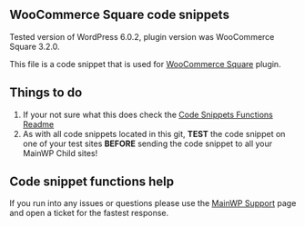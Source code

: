 ## WooCommerce Square code snippets

Tested version of WordPress 6.0.2, plugin version was WooCommerce Square 3.2.0.

This file is a code snippet that is used for [WooCommerce Square](https://wordpress.org/plugins/woocommerce-square/) plugin. 

## Things to do

1. If your not sure what this does check the [Code Snippets Functions Readme](https://github.com/mainwp/Code-Snippets-Functions/blob/master/README.md)
2. As with all code snippets located in this git, **TEST** the code snippet on one of your test sites **BEFORE** sending the code snippet to all your MainWP Child sites!

## Code snippet functions help

If you run into any issues or questions please use the [MainWP Support](https://mainwp.com/support/) page and open a ticket for the fastest response.
